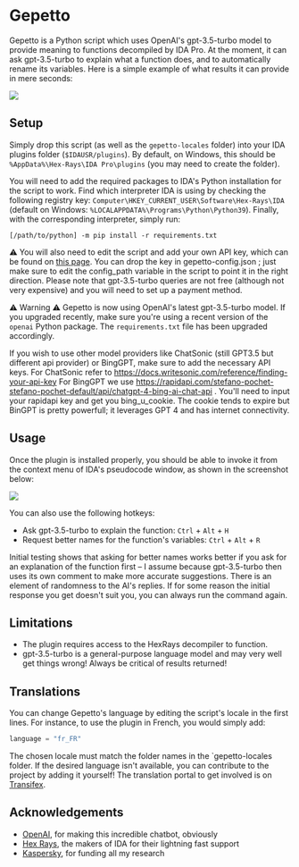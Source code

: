 # Gepetto

Gepetto is a Python script which uses OpenAI's gpt-3.5-turbo model to provide meaning to functions decompiled by IDA Pro.
At the moment, it can ask gpt-3.5-turbo to explain what a function does, and to automatically rename its variables.
Here is a simple example of what results it can provide in mere seconds:

![](https://github.com/JusticeRage/Gepetto/blob/main/readme/comparison.png?raw=true)

## Setup

Simply drop this script (as well as the `gepetto-locales` folder) into your IDA plugins folder (`$IDAUSR/plugins`). 
By default, on Windows, this should be `%AppData%\Hex-Rays\IDA Pro\plugins` (you may need to create the folder).

You will need to add the required packages to IDA's Python installation for the script to work.
Find which interpreter IDA is using by checking the following registry key: 
`Computer\HKEY_CURRENT_USER\Software\Hex-Rays\IDA` (default on Windows: `%LOCALAPPDATA%\Programs\Python\Python39`).
Finally, with the corresponding interpreter, simply run: 

```
[/path/to/python] -m pip install -r requirements.txt
```

⚠️ You will also need to edit the script and add your own API key, which can be found on [this page](https://beta.openai.com/account/api-keys).
You can drop the key in gepetto-config.json ; just make sure to edit the config_path variable in the script to point it in the right direction.
Please note that gpt-3.5-turbo queries are not free (although not very expensive) and you will need to set up a payment method.

⚠️ Warning ⚠️
Gepetto is now using OpenAI's latest gpt-3.5-turbo model. If you upgraded recently, make sure you're using a recent
version of the `openai` Python package. The `requirements.txt` file has been upgraded accordingly.

If you wish to use other model providers like ChatSonic (still GPT3.5 but different api provider) or BingGPT, make sure to add the necessary API keys.
For ChatSonic refer to https://docs.writesonic.com/reference/finding-your-api-key
For BingGPT we use https://rapidapi.com/stefano-pochet-stefano-pochet-default/api/chatgpt-4-bing-ai-chat-api .  You'll need to input your rapidapi key and get you bing_u_cookie.
The cookie tends to expire but BinGPT is pretty powerfull; it leverages GPT 4 and has internet connectivity.

## Usage

Once the plugin is installed properly, you should be able to invoke it from the context menu of IDA's pseudocode window,
as shown in the screenshot below:

![](https://github.com/JusticeRage/Gepetto/blob/main/readme/usage.png?raw=true)

You can also use the following hotkeys:

- Ask gpt-3.5-turbo to explain the function: `Ctrl` + `Alt` + `H`
- Request better names for the function's variables: `Ctrl` + `Alt` + `R`

Initial testing shows that asking for better names works better if you ask for an explanation of the function first – I
assume because gpt-3.5-turbo then uses its own comment to make more accurate suggestions.
There is an element of randomness to the AI's replies. If for some reason the initial response you get doesn't suit you,
you can always run the command again.

## Limitations

- The plugin requires access to the HexRays decompiler to function.
- gpt-3.5-turbo is a general-purpose language model and may very well get things wrong! Always be critical of results returned!

## Translations

You can change Gepetto's language by editing the script's locale in the first lines. For instance, to use the plugin
in French, you would simply add:

```python
language = "fr_FR"
```
The chosen locale must match the folder names in the `gepetto-locales folder. If the desired language isn't available,
you can contribute to the project by adding it yourself! The translation portal to get involved is on 
[Transifex](https://www.transifex.com/gepetto/gepetto/).

## Acknowledgements

- [OpenAI](https://openai.com), for making this incredible chatbot, obviously
- [Hex Rays](https://hex-rays.com/), the makers of IDA for their lightning fast support
- [Kaspersky](https://kaspersky.com), for funding all my research
